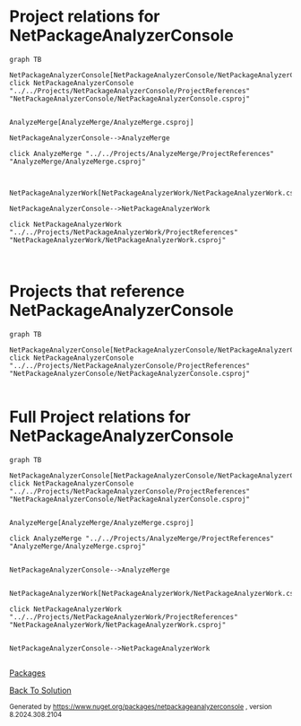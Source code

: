 
# Project relations for NetPackageAnalyzerConsole

```mermaid
graph TB    

NetPackageAnalyzerConsole[NetPackageAnalyzerConsole/NetPackageAnalyzerConsole.csproj]""
click NetPackageAnalyzerConsole "../../Projects/NetPackageAnalyzerConsole/ProjectReferences" "NetPackageAnalyzerConsole/NetPackageAnalyzerConsole.csproj"


AnalyzeMerge[AnalyzeMerge/AnalyzeMerge.csproj]

NetPackageAnalyzerConsole-->AnalyzeMerge

click AnalyzeMerge "../../Projects/AnalyzeMerge/ProjectReferences" "AnalyzeMerge/AnalyzeMerge.csproj"



NetPackageAnalyzerWork[NetPackageAnalyzerWork/NetPackageAnalyzerWork.csproj]

NetPackageAnalyzerConsole-->NetPackageAnalyzerWork

click NetPackageAnalyzerWork "../../Projects/NetPackageAnalyzerWork/ProjectReferences" "NetPackageAnalyzerWork/NetPackageAnalyzerWork.csproj"



```


# Projects that reference NetPackageAnalyzerConsole
```mermaid
graph TB

NetPackageAnalyzerConsole[NetPackageAnalyzerConsole/NetPackageAnalyzerConsole.csproj]
click NetPackageAnalyzerConsole "../../Projects/NetPackageAnalyzerConsole/ProjectReferences" "NetPackageAnalyzerConsole/NetPackageAnalyzerConsole.csproj"


```


# Full Project relations for NetPackageAnalyzerConsole

```mermaid
graph TB

NetPackageAnalyzerConsole[NetPackageAnalyzerConsole/NetPackageAnalyzerConsole.csproj]
click NetPackageAnalyzerConsole "../../Projects/NetPackageAnalyzerConsole/ProjectReferences" "NetPackageAnalyzerConsole/NetPackageAnalyzerConsole.csproj"


AnalyzeMerge[AnalyzeMerge/AnalyzeMerge.csproj]

click AnalyzeMerge "../../Projects/AnalyzeMerge/ProjectReferences" "AnalyzeMerge/AnalyzeMerge.csproj"


NetPackageAnalyzerConsole-->AnalyzeMerge


NetPackageAnalyzerWork[NetPackageAnalyzerWork/NetPackageAnalyzerWork.csproj]

click NetPackageAnalyzerWork "../../Projects/NetPackageAnalyzerWork/ProjectReferences" "NetPackageAnalyzerWork/NetPackageAnalyzerWork.csproj"


NetPackageAnalyzerConsole-->NetPackageAnalyzerWork


```


[Packages](Packages.md)


[Back To Solution](../../ProjectRelation.md)

<small>Generated  by https://www.nuget.org/packages/netpackageanalyzerconsole , version 8.2024.308.2104</small>

